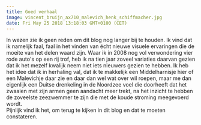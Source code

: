 ```yaml
---
title: Goed verhaal
image: vincent_bruijn_ax710_malevich_henk_schiffmacher.jpg
date: Fri May 25 2018 13:18:03 GMT+0100 (CET)
---
```


In wezen zie ik geen reden om dit blog nog langer bij te houden. Ik vind dat ik namelijk faal, faal in het vinden van écht nieuwe visuele ervaringen die de moeite van het delen waard zijn. Waar ik in 2008 nog vol verwondering vier rode auto's op een rij trof, heb ik na tien jaar zoveel variaties daarvan gezien dat ik het mezelf kwalijk neem niet iets nieuwers gezien te hebben. Ik heb het idee dat ik in herhaling val, dat ik te makkelijk een Middelharnisje hier of een Malevichje daar zie en daar dan wel wat over wil roepen, maar me dan eigenlijk een Duitse drenkeling in de Noordzee voel die doorheeft dat het zwaaien met zijn armen geen aandacht meer trekt, na het inzicht te hebben de zoveelste zeezwemmer te zijn die met de koude stroming meegevoerd wordt.<br>
Pijnlijk vind ik het, om terug te kijken in dit blog en dat te moeten constateren.

